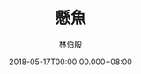 ---
issue: 275
title: 懸魚
author: 林伯殷
language: 饒平
date: 2018-05-17T00:00:00.000+08:00
topic: 抒懷
difficulty: 2
wikidata: Q98096153
wikidata_link: https://www.wikidata.org/wiki/Q98096153
author_wikidata_link: https://www.wikidata.org/wiki/Q98096277
author_wikidata: Q98096277
---